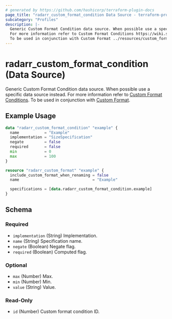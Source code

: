 ```yaml
---
# generated by https://github.com/hashicorp/terraform-plugin-docs
page_title: "radarr_custom_format_condition Data Source - terraform-provider-radarr"
subcategory: "Profiles"
description: |-
  Generic Custom Format Condition data source. When possible use a specific data source instead.
  For more information refer to Custom Format Conditions https://wiki.servarr.com/radarr/settings#conditions.
  To be used in conjunction with Custom Format ../resources/custom_format.
---
```


# radarr_custom_format_condition (Data Source)

<!-- subcategory:Profiles -->
 Generic Custom Format Condition data source. When possible use a specific data source instead.
For more information refer to [Custom Format Conditions](https://wiki.servarr.com/radarr/settings#conditions).
 To be used in conjunction with [Custom Format](../resources/custom_format).

## Example Usage

```terraform
data "radarr_custom_format_condition" "example" {
  name           = "Example"
  implementation = "SizeSpecification"
  negate         = false
  required       = false
  min            = 0
  max            = 100
}

resource "radarr_custom_format" "example" {
  include_custom_format_when_renaming = false
  name                                = "Example"

  specifications = [data.radarr_custom_format_condition.example]
}
```

<!-- schema generated by tfplugindocs -->
## Schema

### Required

- `implementation` (String) Implementation.
- `name` (String) Specification name.
- `negate` (Boolean) Negate flag.
- `required` (Boolean) Computed flag.

### Optional

- `max` (Number) Max.
- `min` (Number) Min.
- `value` (String) Value.

### Read-Only

- `id` (Number) Custom format condition ID.
